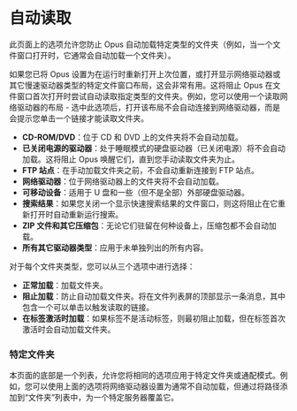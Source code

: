 # 自动读取

此页面上的选项允许您防止 Opus 自动加载特定类型的文件夹（例如，当一个文件窗口打开时，它通常会自动加载一个文件夹）。

如果您已将 Opus 设置为在运行时重新打开上次位置，或打开显示网络驱动器或其它慢速驱动器类型的特定文件窗口布局，这会非常有用。这将阻止 Opus 在文件窗口首次打开时尝试自动读取指定类型的文件夹。例如，您可以使用一个读取网络驱动器的布局 - 选中此选项后，打开该布局不会自动连接到网络驱动器，而是会提示您单击一个链接才能读取文件夹。

- **CD-ROM/DVD**：位于 CD 和 DVD 上的文件夹将不会自动加载。
- **已关闭电源的驱动器**：处于睡眠模式的硬盘驱动器（已关闭电源）将不会自动加载。这将阻止 Opus 唤醒它们，直到您手动读取文件夹为止。
- **FTP 站点**：在手动加载文件夹之前，不会自动重新连接到 FTP 站点。
- **网络驱动器**：位于网络驱动器上的文件夹将不会自动加载。
- **可移动设备**：适用于 U 盘和一些（但不是全部）外部硬盘驱动器。
- **搜索结果**：如果您关闭一个显示快速搜索结果的文件窗口，则这将阻止在它重新打开时自动重新运行搜索。
- **ZIP 文件和其它压缩包**：无论它们驻留在何种设备上，压缩包都不会自动加载。
- **所有其它驱动器类型**：应用于未单独列出的所有内容。

对于每个文件夹类型，您可以从三个选项中进行选择：

- **正常加载**：加载文件夹。
- **阻止加载**：防止自动加载文件夹。将在文件列表屏的顶部显示一条消息，其中包含一个可以单击以触发读取的链接。
- **在标签激活时加载**：如果标签不是活动标签，则最初阻止加载，但在标签首次激活时会自动加载文件夹。

### 特定文件夹

本页面的底部是一个列表，允许您将相同的选项应用于特定文件夹或通配模式。例如，您可以使用上面的选项将网络驱动器设置为通常不自动加载，但通过将路径添加到“文件夹”列表中，为一个特定服务器覆盖它。